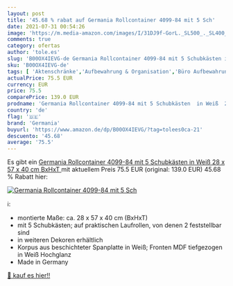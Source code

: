 ```yaml
---
layout: post
title: '45.68 % rabat auf Germania Rollcontainer 4099-84 mit 5 Sch'
date: 2021-07-31 00:54:26
image: 'https://m.media-amazon.com/images/I/31DJ9f-GorL._SL500_._SL400_.jpg'
comments: true
category: ofertas
author: 'tole.es'
slug: 'B00OX4IEVG-de Germania Rollcontainer 4099-84 mit 5 Schubkästen in Weiß...'
sku: 'B00OX4IEVG-de'
tags: [ 'Aktenschränke','Aufbewahrung & Organisation','Büro Aufbewahrung & Organisation','Büroschränke & -ablagen','Küche, Haushalt & Wohnen','Möbel','Möbel für Arbeitszimmer','germania', ]
actualPrice: 75.5 EUR
currency: EUR
price: 75.5
comparePrice: 139.0 EUR
prodname: 'Germania Rollcontainer 4099-84 mit 5 Schubkästen  in Weiß  28 x 57 x 40 cm  BxHxT '
country: 'de'
flag: '🇩🇪'
brand: 'Germania'
buyurl: 'https://www.amazon.de/dp/B00OX4IEVG/?tag=tolees0ca-21'
descuento: '45.68'
average: '75.5'
---
```


Es gibt ein [Germania Rollcontainer 4099-84 mit 5 Schubkästen  in Weiß  28 x 57 x 40 cm  BxHxT ](https://www.amazon.de/dp/B00OX4IEVG/?tag=tolees0ca-21) mit aktuellem Preis 75.5 EUR (original: 139.0 EUR) 45.68 % Rabatt hier:

[![Germania Rollcontainer 4099-84 mit 5 Sch](https://m.media-amazon.com/images/I/31DJ9f-GorL._SL500_._SL400_.jpg)](https://www.amazon.de/dp/B00OX4IEVG/?tag=tolees0ca-21)

ℹ️:

- montierte Maße: ca. 28 x 57 x 40 cm (BxHxT)
- mit 5 Schubkästen; auf praktischen Laufrollen, von denen 2 feststellbar sind
- in weiteren Dekoren erhältlich
- Korpus aus beschichteter Spanplatte in Weiß; Fronten MDF tiefgezogen in Weiß Hochglanz
- Made in Germany

[🛒 kauf es hier!!](https://www.amazon.de/dp/B00OX4IEVG/?tag=tolees0ca-21)
